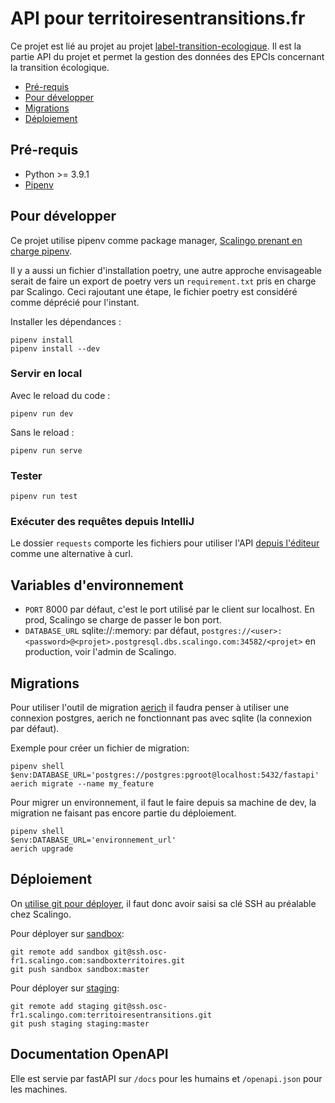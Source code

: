 # API pour territoiresentransitions.fr

Ce projet est lié au projet au projet [label-transition-ecologique](https://github.com/betagouv/label-transition-ecologique).
Il est la partie API du projet et permet la gestion des données des EPCIs
concernant la transition écologique.

- [Pré-requis](#pré-requis)
- [Pour développer](#pour-développer)
- [Migrations](#migrations)
- [Déploiement](#déploiement)

## Pré-requis

- Python >= 3.9.1
- [Pipenv](https://pypi.org/project/pipenv/)

## Pour développer
Ce projet utilise pipenv comme package manager, [Scalingo prenant en charge pipenv](https://doc.scalingo.com/languages/python/start).

Il y a aussi un fichier d'installation poetry, une autre approche envisageable serait de faire un export de poetry vers un `requirement.txt` pris en charge par Scalingo. Ceci rajoutant une étape, le fichier poetry est considéré comme déprécié pour l'instant.

Installer les dépendances :
```shell
pipenv install
pipenv install --dev
```

### Servir en local
Avec le reload du code :
```shell
pipenv run dev
```

Sans le reload :
```shell
pipenv run serve
```

### Tester
```shell
pipenv run test
```

### Exécuter des requêtes depuis IntelliJ
Le dossier `requests` comporte les fichiers pour utiliser l'API [depuis l'éditeur](https://www.jetbrains.com/help/idea/http-client-in-product-code-editor.html) comme une alternative à curl.

## Variables d'environnement
- `PORT` 8000 par défaut, c'est le port utilisé par le client sur localhost. En prod, Scalingo se charge de passer le bon port.
- `DATABASE_URL` sqlite://:memory: par défaut, `postgres://<user>:<password>@<projet>.postgresql.dbs.scalingo.com:34582/<projet>` en production, voir l'admin de Scalingo.


## Migrations
Pour utiliser l'outil de migration [aerich](https://tortoise-orm.readthedocs.io/en/latest/migration.html) il faudra penser à utiliser une connexion postgres, aerich ne fonctionnant pas avec sqlite (la connexion par défaut).

Exemple pour créer un fichier de migration:
```shell
pipenv shell
$env:DATABASE_URL='postgres://postgres:pgroot@localhost:5432/fastapi'
aerich migrate --name my_feature
```

Pour migrer un environnement, il faut le faire depuis sa machine de dev, la migration ne faisant pas encore partie du déploiement.
```shell
pipenv shell
$env:DATABASE_URL='environnement_url'
aerich upgrade
```

## Déploiement
On [utilise git pour déployer](https://doc.scalingo.com/platform/deployment/deploy-with-git), il faut donc avoir saisi sa clé SSH au préalable chez Scalingo.

Pour déployer sur [sandbox](https://sandboxterritoires.osc-fr1.scalingo.io/):
```shell
git remote add sandbox git@ssh.osc-fr1.scalingo.com:sandboxterritoires.git
git push sandbox sandbox:master
```

Pour déployer sur [staging](https://territoiresentransitions.osc-fr1.scalingo.io.):
```shell
git remote add staging git@ssh.osc-fr1.scalingo.com:territoiresentransitions.git
git push staging staging:master
```

## Documentation OpenAPI
Elle est servie par fastAPI sur `/docs` pour les humains et `/openapi.json` pour les machines.
